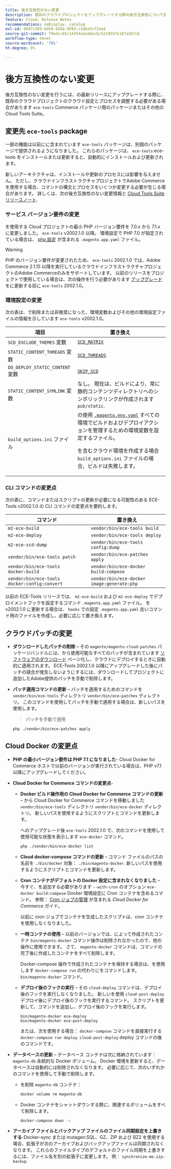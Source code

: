 ```yaml
---
title: 後方互換性のない変更
description: 既存のクラウドプロジェクトをアップグレードする際の後方互換性について説明します。
feature: Cloud, Release Notes
recommendations: noDisplay, catalog
exl-id: 9847c565-6d59-429a-9593-c2eba5cf2da4
source-git-commit: f9edcc85c14354a2eddacbc5219557e107a367cb
workflow-type: tm+mt
source-wordcount: '791'
ht-degree: 0%

---
```


# 後方互換性のない変更

後方互換性のない変更を行うには、の最新リリースにアップグレードする際に、既存のクラウドプロジェクトのクラウド設定とプロセスを調整する必要がある場合があります `ece-tools` Commerce パッケージ用のパッケージまたはその他の Cloud Tools Suite。

## 変更先 `ece-tools` package

一部の機能は以前にに含まれています `ece-tools` パッケージは、別個のパッケージで提供されるようになりました。 これらのパッケージは、 `ece-tools`:ece-tools をインストールまたは更新すると、自動的にインストールおよび更新されます。

新しいアーキテクチャは、インストールや更新のプロセスには影響を与えません。 ただし、クラウドインフラストラクチャプロジェクトでAdobe Commerceを使用する場合、コマンドの構文とプロセスをいくつか変更する必要が生じる場合があります。 詳しくは、次の後方互換性のない変更情報と [Cloud Tools Suite リリースノート](cloud-tools-suite.md).

### サービス バージョン要件の変更

を使用する Cloud プロジェクトの最小 PHP バージョン要件を 7.0.x から 7.1.x に変更しました。 `ece-tools` v2002.1.0 以降。 環境設定で PHP 7.0 が指定されている場合は、 [php 設定](../application/php-settings.md) が含まれる `.magento.app.yaml` ファイル。

>[!WARNING]
>
>PHP のバージョン要件が変更されたため、 `ece-tools` 2002.1.0 では、Adobe Commerce 2.1.15 以降を実行しているクラウドインフラストラクチャプロジェクトのAdobe Commerceのみをサポートしています。 以前のリリースをプロジェクトで使用している場合は、次の操作を行う必要があります [アップグレード](../development/commerce-version.md) をに更新する前に `ece-tools` 2002.1.0。

### 環境設定の変更

次の表は、で削除または非推奨になった、環境変数およびその他の環境設定ファイルの情報を示しています `ece-tools` v2002.1.0。

| 項目 | 置き換え |
| -------- | ----------- |
| `SCD_EXCLUDE_THEMES` 変数 | [`SCD_MATRIX`](../environment/variables-build.md#scd_matrix) |
| `STATIC_CONTENT_THREADS` 変数 | [`SCD_THREADS`](../environment/variables-build.md#scd_threads) |
| `DO_DEPLOY_STATIC_CONTENT` 変数 | [`SKIP_SCD`](../environment/variables-build.md#skip_scd) |
| `STATIC_CONTENT_SYMLINK` 変数 | なし。 現在は、ビルドにより、常に静的コンテンツディレクトリへのシンボリックリンクが作成されます `pub/static`. |
| `build_options.ini` ファイル | の使用 [`.magento.env.yaml`](../application/configure-app-yaml.md) すべての環境でビルドおよびデプロイアクションを管理するための環境変数を設定するファイル。<p>を含むクラウド環境を作成する場合 `build_options.ini` ファイルの場合、ビルドは失敗します。 |

### CLI コマンドの変更点

次の表に、コマンドまたはスクリプトの更新が必要になる可能性のある ECE-Tools v2002.1.0 の CLI コマンドの変更点を要約します。

| コマンド | 置き換え |
|-------- | ----------- |
| `m2-ece-build` | `vendor/bin/ece-tools build` |
| `m2-ece-deploy` | `vendor/bin/ece-tools deploy` |
| `m2-ece-scd-dump` | `vendor/bin/ece-tools config:dump` |
| `vendor/bin/ece-tools patch` | `vendor/bin/ece-patches apply` |
| `vendor/bin/ece-tools docker:build` | `vendor/bin/ece-docker build:compose` |
| `vendor/bin/ece-tools docker:config:convert` | `vendor/bin/ece-docker  image:generate:php` |

以前の ECE-Tools リリースでは、 `m2-ece-build` および `m2-ece-deploy` でデプロイメントフックを設定するコマンド `.magento.app.yaml` ファイル。 を v2002.1.0 に更新する場合は、 `hooks` での設定 `.magento.app.yaml` 古いコマンド用のファイルを作成し、必要に応じて置き換えます。

## クラウドパッチの変更

- **ダウンロードしたパッチの削除** – その `magento/magento-cloud-patches` パッケージバンドルには、から使用可能なすべてのパッチが含まれています [ソフトウェアのダウンロード](https://experienceleague.adobe.com/docs/commerce-operations/installation-guide/prerequisites/commerce.html) ページ化し、クラウドにデプロイするときに自動的に適用されます。 ECE-Tools 2002.1.0 以降にアップグレードした後にパッチの競合が発生しないようにするには、ダウンロードしてプロジェクトに追加したAdobe提供のパッチを手動で削除します。

- **パッチ適用コマンドの更新** – パッチを適用するためのコマンドを `vendor/bin/ece-tools` ディレクトリ `vendor/bin/ece-patches` ディレクトリ。 このコマンドを使用してパッチを手動で適用する場合は、新しいパスを使用します。

  > パッチを手動で適用

  ```bash
  php ./vendor/bin/ece-patches apply
  ```

## Cloud Docker の変更点

- **PHP の最小バージョン要件は PHP 7.1 になりました**- Cloud Docker for Commerce ホストで以前のバージョンが実行されている場合は、PHP v7.1 以降にアップグレードしてください。

- **Cloud Docker for Commerce コマンドの変更点**-

   - **Docker ビルド操作用の Cloud Docker for Commerce コマンドの更新** – から Cloud Docker for Commerce コマンドを移動しました `vendor/bin/ece-tools` ディレクトリ `vendor/bin/ece-docker` ディレクトリ。 新しいパスを使用するようにスクリプトとコマンドを更新します。

     へのアップグレード後 `ece-tools` 2002.1.0 で、次のコマンドを使用して使用可能な状態を表示します `ece-docker` コマンド。

     ```bash
     php ./vendor/bin/ece-docker list
     ```

   - **Cloud docker-compose コマンドの更新** – コマンド ファイルのパスの名前を `./bin/docker` 対象： `./bin/magento-docker`. 新しいパスを使用するようにスクリプトとコマンドを更新します。

   - **Cron コンテナがデフォルトの Docker 設定に含まれなくなりました** – 今すぐ、を追加する必要があります `--with-cron` のオプション `ece-docker build:compose` Docker 環境設定に Cron コンテナを含めるコマンド。 参照： [Cron ジョブの管理](https://developer.adobe.com/commerce/cloud-tools/docker/configure/manage-cron-jobs/) が含まれる _Cloud Docker for Commerce_ ガイド。

     以前に cron ジョブでコンテナを生成したスクリプトは、cron コンテナを使用しなくなりました。

   - **一時コンテナの使用** – 以前のバージョンでは、によって作成されたコンテナ `bin/magento-docker` コマンド操作は削除されなかったので、他の操作に使用できます。 さて、 `magento-docker` コマンドは、コマンドの完了後に作成したコンテナをすべて削除します。

     Docker-compose 操作で作成されたコンテナを保持する場合は、を使用します `docker-compose run` の代わりにをコマンドします。 `bin/magento-docker` コマンド。

   - **デプロイ後のフックの実行** – その `cloud-deploy` コマンドは、デプロイ後のフックを実行しなくなりました。 新しいを使用 `cloud-post-deploy` デプロイ後にデプロイ後のフックを実行するコマンド。 スクリプトを更新して、コマンドを追加し、デプロイ後のフックを実行します。

     ```shell
     bin/magento-docker ece-deploy
     bin/magento-docker ece-post-deploy
     ```

     または、次を使用する場合： `docker-compose` コマンドを直接実行する `docker-compose run deploy cloud-post-deploy` deploy コマンドの後のコマンドです。

- **データベースの更新** – データベース コンテナは次に格納されています： `magento-db` 永続的な Docker ボリューム。 Docker 環境を更新すると、データベースは自動的には削除されなくなります。 必要に応じて、次のいずれかのコマンドを使用して手動で削除します。

   - を削除 `magento-db` コンテナ：

     ```bash
     docker volume rm magento-db
     ```

   - Docker コンテナをシャットダウンする際に、関連するボリュームをすべて削除します。

     ```bash
     docker-compose down -v
     ```

- **アーカイブ ファイルとバックアップ ファイルのファイル同期設定を上書きする**-Docker-sync または mutagen:SQL、GZ、ZIP および BZ2 を使用する場合、拡張子が次のアーカイブおよびバックアップファイルは同期されなくなります。 これらのファイルタイプのデフォルトのファイル同期を上書きするには、ファイル名を別の拡張子に変更します。 例： `synchronize-me.zip-backup`
